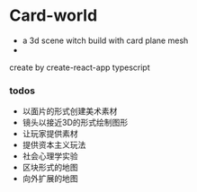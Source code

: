 # Card-world
- a 3d scene witch build with card plane mesh
- 


create by create-react-app typescript


### todos
- 以面片的形式创建美术素材
- 镜头以接近3D的形式绘制图形
- 让玩家提供素材
- 提供资本主义玩法
- 社会心理学实验
- 区块形式的地图
- 向外扩展的地图